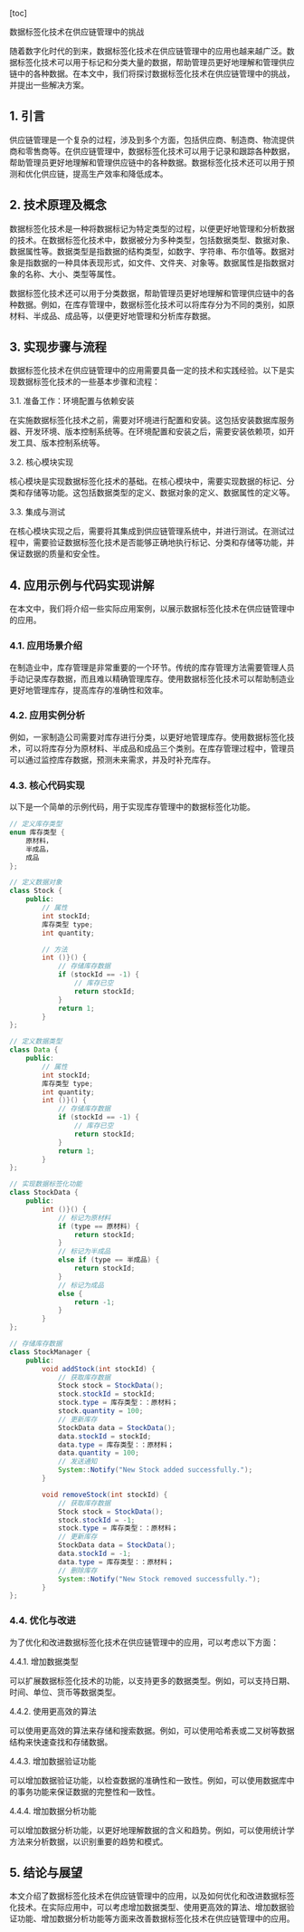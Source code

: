 
[toc]                    
                
                
数据标签化技术在供应链管理中的挑战

随着数字化时代的到来，数据标签化技术在供应链管理中的应用也越来越广泛。数据标签化技术可以用于标记和分类大量的数据，帮助管理员更好地理解和管理供应链中的各种数据。在本文中，我们将探讨数据标签化技术在供应链管理中的挑战，并提出一些解决方案。

## 1. 引言

供应链管理是一个复杂的过程，涉及到多个方面，包括供应商、制造商、物流提供商和零售商等。在供应链管理中，数据标签化技术可以用于记录和跟踪各种数据，帮助管理员更好地理解和管理供应链中的各种数据。数据标签化技术还可以用于预测和优化供应链，提高生产效率和降低成本。

## 2. 技术原理及概念

数据标签化技术是一种将数据标记为特定类型的过程，以便更好地管理和分析数据的技术。在数据标签化技术中，数据被分为多种类型，包括数据类型、数据对象、数据属性等。数据类型是指数据的结构类型，如数字、字符串、布尔值等。数据对象是指数据的一种具体表现形式，如文件、文件夹、对象等。数据属性是指数据对象的名称、大小、类型等属性。

数据标签化技术还可以用于分类数据，帮助管理员更好地理解和管理供应链中的各种数据。例如，在库存管理中，数据标签化技术可以将库存分为不同的类别，如原材料、半成品、成品等，以便更好地管理和分析库存数据。

## 3. 实现步骤与流程

数据标签化技术在供应链管理中的应用需要具备一定的技术和实践经验。以下是实现数据标签化技术的一些基本步骤和流程：

3.1. 准备工作：环境配置与依赖安装

在实施数据标签化技术之前，需要对环境进行配置和安装。这包括安装数据库服务器、开发环境、版本控制系统等。在环境配置和安装之后，需要安装依赖项，如开发工具、版本控制系统等。

3.2. 核心模块实现

核心模块是实现数据标签化技术的基础。在核心模块中，需要实现数据的标记、分类和存储等功能。这包括数据类型的定义、数据对象的定义、数据属性的定义等。

3.3. 集成与测试

在核心模块实现之后，需要将其集成到供应链管理系统中，并进行测试。在测试过程中，需要验证数据标签化技术是否能够正确地执行标记、分类和存储等功能，并保证数据的质量和安全性。

## 4. 应用示例与代码实现讲解

在本文中，我们将介绍一些实际应用案例，以展示数据标签化技术在供应链管理中的应用。

### 4.1. 应用场景介绍

在制造业中，库存管理是非常重要的一个环节。传统的库存管理方法需要管理人员手动记录库存数据，而且难以精确管理库存。使用数据标签化技术可以帮助制造业更好地管理库存，提高库存的准确性和效率。

### 4.2. 应用实例分析

例如，一家制造公司需要对库存进行分类，以更好地管理库存。使用数据标签化技术，可以将库存分为原材料、半成品和成品三个类别。在库存管理过程中，管理员可以通过监控库存数据，预测未来需求，并及时补充库存。

### 4.3. 核心代码实现

以下是一个简单的示例代码，用于实现库存管理中的数据标签化功能。
```java
// 定义库存类型
enum 库存类型 {
    原材料，
    半成品，
    成品
};

// 定义数据对象
class Stock {
    public:
        // 属性
        int stockId;
        库存类型 type;
        int quantity;

        // 方法
        int ()}() {
            // 存储库存数据
            if (stockId == -1) {
                // 库存已空
                return stockId;
            }
            return 1;
        }
};

// 定义数据类型
class Data {
    public:
        // 属性
        int stockId;
        库存类型 type;
        int quantity;
        int ()}() {
            // 存储库存数据
            if (stockId == -1) {
                // 库存已空
                return stockId;
            }
            return 1;
        }
};

// 实现数据标签化功能
class StockData {
    public:
        int ()}() {
            // 标记为原材料
            if (type == 原材料) {
                return stockId;
            }
            // 标记为半成品
            else if (type == 半成品) {
                return stockId;
            }
            // 标记为成品
            else {
                return -1;
            }
        }
};

// 存储库存数据
class StockManager {
    public:
        void addStock(int stockId) {
            // 获取库存数据
            Stock stock = StockData();
            stock.stockId = stockId;
            stock.type = 库存类型：：原材料；
            stock.quantity = 100;
            // 更新库存
            StockData data = StockData();
            data.stockId = stockId;
            data.type = 库存类型：：原材料；
            data.quantity = 100;
            // 发送通知
            System::Notify("New Stock added successfully.");
        }

        void removeStock(int stockId) {
            // 获取库存数据
            Stock stock = StockData();
            stock.stockId = -1;
            stock.type = 库存类型：：原材料；
            // 更新库存
            StockData data = StockData();
            data.stockId = -1;
            data.type = 库存类型：：原材料；
            // 删除库存
            System::Notify("New Stock removed successfully.");
        }
};
```

### 4.4. 优化与改进

为了优化和改进数据标签化技术在供应链管理中的应用，可以考虑以下方面：

4.4.1. 增加数据类型

可以扩展数据标签化技术的功能，以支持更多的数据类型。例如，可以支持日期、时间、单位、货币等数据类型。

4.4.2. 使用更高效的算法

可以使用更高效的算法来存储和搜索数据。例如，可以使用哈希表或二叉树等数据结构来快速查找和存储数据。

4.4.3. 增加数据验证功能

可以增加数据验证功能，以检查数据的准确性和一致性。例如，可以使用数据库中的事务功能来保证数据的完整性和一致性。

4.4.4. 增加数据分析功能

可以增加数据分析功能，以更好地理解数据的含义和趋势。例如，可以使用统计学方法来分析数据，以识别重要的趋势和模式。

## 5. 结论与展望

本文介绍了数据标签化技术在供应链管理中的应用，以及如何优化和改进数据标签化技术。在实际应用中，可以考虑增加数据类型、使用更高效的算法、增加数据验证功能、增加数据分析功能等方面来改善数据标签化技术在供应链管理中的应用。

